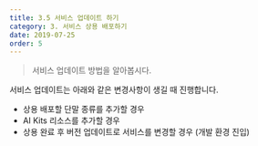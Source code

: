 ```yaml
---
title: 3.5 서비스 업데이트 하기
category: 3. 서비스 상용 배포하기
date: 2019-07-25
order: 5
---
```


> 서비스 업데이트 방법을 알아봅시다.

서비스 업데이트는 아래와 같은 변경사항이 생길 때 진행합니다.

- 상용 배포할 단말 종류를 추가할 경우
- AI Kits 리소스를 추가할 경우
- 상용 완료 후 버전 업데이트로 서비스를 변경할 경우 (개발 환경 진입)

